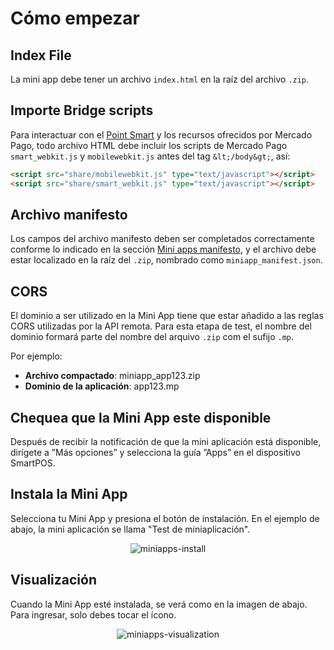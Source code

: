 # Cómo empezar

## Index File

La mini app debe tener un archivo `index.html` en la raíz del archivo `.zip`.

## Importe Bridge scripts

Para interactuar con el [Point Smart](/developers/es/docs/mp-point/integration-configuration/integrate-with-pdv/introduction) y los recursos ofrecidos por Mercado Pago, todo archivo HTML debe incluir los scripts de Mercado Pago `smart_webkit.js` y `mobilewebkit.js` antes del tag `&lt;/body&gt;`, así:

```html
<script src="share/mobilewebkit.js" type="text/javascript"></script>
<script src="share/smart_webkit.js" type="text/javascript"></script>
```

## Archivo manifesto

Los campos del archivo manifesto deben ser completados correctamente conforme lo indicado en la sección [Mini apps manifesto](/developers/es/), y el archivo debe estar localizado en la raíz del `.zip`, nombrado como `miniapp_manifest.json`.

## CORS

El dominio a ser utilizado en la Mini App tiene que estar añadido a las reglas CORS utilizadas por la API remota. Para esta etapa de test, el nombre del dominio formará parte del nombre del arquivo `.zip` com el sufijo `.mp`.

Por ejemplo:

* **Archivo compactado**: miniapp_app123.zip
* **Dominio de la aplicación**: app123.mp

## Chequea que la Mini App este disponible

Después de recibir la notificación de que la mini aplicación está disponible, dirígete a ”Más opciones” y selecciona la guía ”Apps” en el dispositivo SmartPOS.

## Instala la Mini App

Selecciona tu Mini App y presiona el botón de instalación. En el ejemplo de abajo, la mini aplicación se llama "Test de miniaplicación".

<center>

![miniapps-install](/mini-apps/miniapps-install-es.png)

</center>

## Visualización

Cuando la Mini App esté instalada, se verá como en la imagen de abajo. Para ingresar, solo debes tocar el ícono.

<center>

![miniapps-visualization](/mini-apps/miniapps-visualization-es.png)

</center>